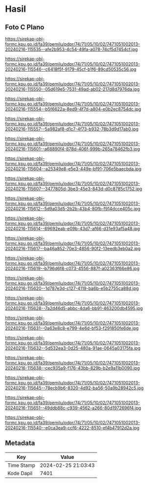 # Hasil

## Foto C Plano

https://sirekap-obj-formc.kpu.go.id/fa39/pemilu/pdpr/74/71/05/10/02/7471051002013-20240216-115535--afe2b953-4c54-49fa-a078-74cf5d7454cf.jpg

https://sirekap-obj-formc.kpu.go.id/fa39/pemilu/pdpr/74/71/05/10/02/7471051002013-20240216-115546--c6418f5f-9179-45cf-b1f6-89cd50535c56.jpg

https://sirekap-obj-formc.kpu.go.id/fa39/pemilu/pdpr/74/71/05/10/02/7471051002013-20240216-115550--05d619e5-7531-49ad-ab02-217d8d7976da.jpg

https://sirekap-obj-formc.kpu.go.id/fa39/pemilu/pdpr/74/71/05/10/02/7471051002013-20240216-115554--b5f6622a-8ed9-4f7d-a804-e0b2ec8754dc.jpg

https://sirekap-obj-formc.kpu.go.id/fa39/pemilu/pdpr/74/71/05/10/02/7471051002013-20240216-115557--5a982af8-d1c7-4f73-b932-78b3d9d17ab0.jpg

https://sirekap-obj-formc.kpu.go.id/fa39/pemilu/pdpr/74/71/05/10/02/7471051002013-20240216-115601--a68890f4-878d-406f-999b-265a78462fb3.jpg

https://sirekap-obj-formc.kpu.go.id/fa39/pemilu/pdpr/74/71/05/10/02/7471051002013-20240216-115604--a25349e8-e5e3-449e-bf91-706e5baecbda.jpg

https://sirekap-obj-formc.kpu.go.id/fa39/pemilu/pdpr/74/71/05/10/02/7471051002013-20240216-115607--3477805d-3be3-45e3-843d-d0c8785c1752.jpg

https://sirekap-obj-formc.kpu.go.id/fa39/pemilu/pdpr/74/71/05/10/02/7471051002013-20240216-115612--5d9a03d5-2b2b-43b4-80fb-f914dcce405c.jpg

https://sirekap-obj-formc.kpu.go.id/fa39/pemilu/pdpr/74/71/05/10/02/7471051002013-20240216-115614--69692eab-e09b-43d7-af66-d31e93af5a48.jpg

https://sirekap-obj-formc.kpu.go.id/fa39/pemilu/pdpr/74/71/05/10/02/7471051002013-20240216-115617--ba46a852-70e3-4856-90f2-13eedb3eb0a2.jpg

https://sirekap-obj-formc.kpu.go.id/fa39/pemilu/pdpr/74/71/05/10/02/7471051002013-20240216-115619--b796d6f8-c073-4556-887f-a02363f66e86.jpg

https://sirekap-obj-formc.kpu.go.id/fa39/pemilu/pdpr/74/71/05/10/02/7471051002013-20240216-115620--1d787e3d-c127-4119-ba6b-e5b2755ca88d.jpg

https://sirekap-obj-formc.kpu.go.id/fa39/pemilu/pdpr/74/71/05/10/02/7471051002013-20240216-115628--7a2d46d5-abbc-4da6-bb91-463200db4595.jpg

https://sirekap-obj-formc.kpu.go.id/fa39/pemilu/pdpr/74/71/05/10/02/7471051002013-20240216-115631--0a63e8c8-e799-4e6d-bf53-f291850fe6de.jpg

https://sirekap-obj-formc.kpu.go.id/fa39/pemilu/pdpr/74/71/05/10/02/7471051002013-20240216-115632--5d532ea3-0d25-480a-91ae-0645a03175fa.jpg

https://sirekap-obj-formc.kpu.go.id/fa39/pemilu/pdpr/74/71/05/10/02/7471051002013-20240216-115638--cec935a9-f176-43bb-829b-b2e9a11b0090.jpg

https://sirekap-obj-formc.kpu.go.id/fa39/pemilu/pdpr/74/71/05/10/02/7471051002013-20240216-115645--78ecb9b6-8320-4d92-ba56-50a9b28942c5.jpg

https://sirekap-obj-formc.kpu.go.id/fa39/pemilu/pdpr/74/71/05/10/02/7471051002013-20240216-115651--49ddb88c-c939-4562-a266-80d1972696f4.jpg

https://sirekap-obj-formc.kpu.go.id/fa39/pemilu/pdpr/74/71/05/10/02/7471051002013-20240216-115540--e0ca3ea9-ccf6-4222-8510-ef4b47912d2a.jpg


## Metadata

| Key        | Value               |
| ---------- | ------------------- |
| Time Stamp | 2024-02-25 21:03:43 |
| Kode Dapil | 7401                |



